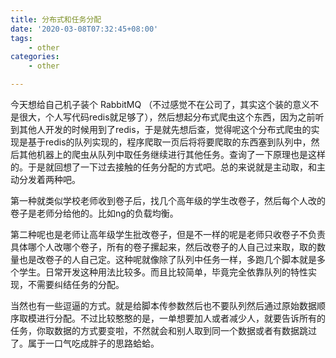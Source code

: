 ```yaml
---
title: 分布式和任务分配
date: '2020-03-08T07:32:45+08:00'
tags:
    - other
categories:
    - other

---
```




今天想给自己机子装个 RabbitMQ （不过感觉不在公司了，其实这个装的意义不是很大，个人写代码redis就足够了），然后想起分布式爬虫这个东西，因为之前听到其他人开发的时候用到了redis，于是就先想后查，觉得呢这个分布式爬虫的实现是基于redis的队列实现的，程序爬取一页后将将要爬取的东西塞到队列中，然后其他机器上的爬虫从队列中取任务继续进行其他任务。查询了一下原理也是这样的。于是就回想了一下过去接触的任务分配的方式吧。总的来说就是主动取，和主动分发着两种吧。

第一种就类似学校老师收到卷子后，找几个高年级的学生改卷子，然后每个人改的卷子是老师分给他的。比如ng的负载均衡。

第二种呢也是老师让高年级学生批改卷子，但是不一样的呢是老师只收卷子不负责具体哪个人改哪个卷子，所有的卷子摞起来，然后改卷子的人自己过来取，取的数量也是改卷子的人自己定。这种呢就像除了队列中任务一样，多跑几个脚本就是多个学生。日常开发这种用法比较多。而且比较简单，毕竟完全依靠队列的特性实现，不需要纠结任务的分配。

当然也有一些逗逼的方式。就是给脚本传参数然后也不要队列然后通过原始数据顺序取模进行分配。不过比较憨憨的是，一单想要加人或者减少人，就要告诉所有的任务，你取数据的方式要变啦，不然就会和别人取到同一个数据或者有数据跳过了。属于一口气吃成胖子的思路蛤蛤。


<!--more-->


